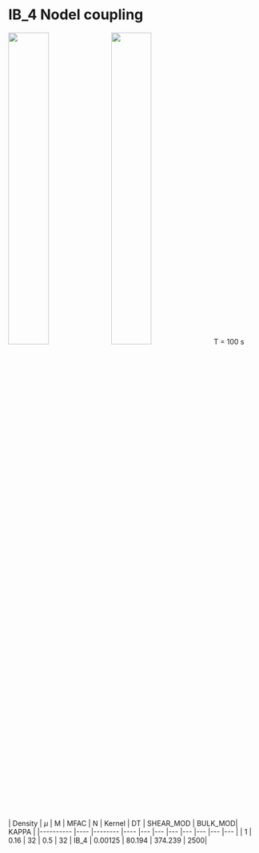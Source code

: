 # IB_4 Nodel coupling
<img src="https://github.com/user-attachments/assets/5ef44660-e3a5-4676-97d4-e1fdb8a739cd" width="40%" height="40%"> 
<img src="https://github.com/user-attachments/assets/32202962-af34-465a-90ec-dddf9ce39afb" width="40%" height="40%"> 
T = 100 s

| Density  	| $\mu$  	| M  	| MFAC	|   N	|  Kernel 	|  DT	|   SHEAR_MOD	| BULK_MOD| KAPPA |
|----------	|----	|--------	|----	|---	|---	|---	|---	|--- |--- |--- |
| 1       	|  0.16  	|   32     	|   0.5 	|   32	| IB_4  	| 0.00125  	|  80.194 	| 374.239 | 2500|

